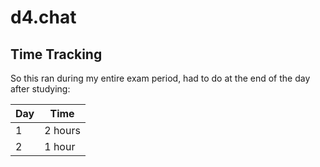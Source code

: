 # d4.chat

## Time Tracking

So this ran during my entire exam period, had to do at the end of the day after studying:

| Day | Time    |
| --- | ------- |
| 1   | 2 hours |
| 2   | 1 hour  |
